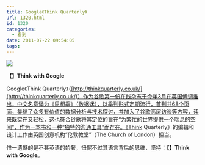 ```yaml
---
title: Google《Think Quarterly》
url: 1320.html
id: 1320
categories:
  - 看到
date: 2011-07-22 09:54:05
tags:
---
```


![](http://photo.guolaijie.com/rooufer/attachments/month_1107/o201172293337.jpg)  

**【】Think with Google**

  
Google《Think Quarterly》（[http://thinkquarterly.co.uk/](http://thinkquarterly.co.uk/)）作为谷歌第一份在线杂志于今年3月在英国低调推出，中文名意译为《思想季》（数据迷），以季刊形式定期流行，首刊共68个页面，集结了众多有价值的数据分析与技术探讨，并加入了谷歌高层访谈等内容，读来既实在又轻松，这也符合谷歌将其定位的旨在“为繁忙的世界提供一个喘息的空间”，作为一本书和一种“独特的沟通工具”而存在。《Think Quarterly》的编辑和设计工作由英国创意机构“伦敦教堂”（The Church of London）担当。  
  
惟一遗憾的是不甚英语的娇奢，忸怩不过其语言背后的思维，坚持：**【】Think with Google**。